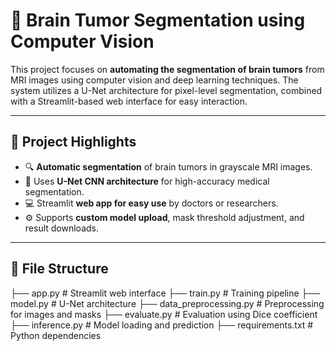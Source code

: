 # 🧠 Brain Tumor Segmentation using Computer Vision

This project focuses on **automating the segmentation of brain tumors** from MRI images using computer vision and deep learning techniques. The system utilizes a U-Net architecture for pixel-level segmentation, combined with a Streamlit-based web interface for easy interaction.

---

## 📌 Project Highlights

- 🔍 **Automatic segmentation** of brain tumors in grayscale MRI images.
- 🧠 Uses **U-Net CNN architecture** for high-accuracy medical segmentation.
- 💻 Streamlit **web app for easy use** by doctors or researchers.
- ⚙️ Supports **custom model upload**, mask threshold adjustment, and result downloads.

---

## 📁 File Structure

├── app.py # Streamlit web interface
├── train.py # Training pipeline
├── model.py # U-Net architecture
├── data_preprocessing.py # Preprocessing for images and masks
├── evaluate.py # Evaluation using Dice coefficient
├── inference.py # Model loading and prediction
├── requirements.txt # Python dependencies